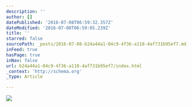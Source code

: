 ```yaml
---
description: ''
author: []
datePublished: '2016-07-08T06:59:32.357Z'
dateModified: '2016-07-08T06:59:05.239Z'
title: ''
starred: false
sourcePath: _posts/2016-07-08-b24a44a1-04c9-4f36-a110-4af731b95ef7.md
inFeed: true
hasPage: true
inNav: false
url: b24a44a1-04c9-4f36-a110-4af731b95ef7/index.html
_context: 'http://schema.org'
_type: Article

---
```

![](https://the-grid-user-content.s3-us-west-2.amazonaws.com/ae688d18-3cc0-4be5-92ed-63282bc194bd.jpg)